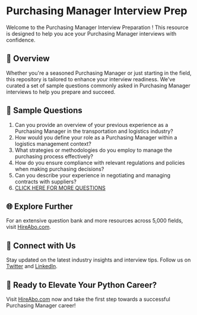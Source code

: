 # Purchasing Manager Interview Prep

Welcome to the Purchasing Manager Interview Preparation ! This resource is designed to help you ace your Purchasing Manager interviews with confidence.

## 🚀 Overview

Whether you're a seasoned Purchasing Manager or just starting in the field, this repository is tailored to enhance your interview readiness. We've curated a set of sample questions commonly asked in Purchasing Manager interviews to help you prepare and succeed.

## 📝 Sample Questions

1. Can you provide an overview of your previous experience as a Purchasing Manager in the transportation and logistics industry?
2. How would you define your role as a Purchasing Manager within a logistics management context?
3. What strategies or methodologies do you employ to manage the purchasing process effectively?
4. How do you ensure compliance with relevant regulations and policies when making purchasing decisions?
5. Can you describe your experience in negotiating and managing contracts with suppliers?
6. [CLICK HERE FOR MORE QUESTIONS](https://hireabo.com/job/23_0_11/Purchasing%20Manager)

## 🌐 Explore Further

For an extensive question bank and more resources across 5,000 fields, visit [HireAbo.com](https://www.hireabo.com).

## 📱 Connect with Us

Stay updated on the latest industry insights and interview tips. Follow us on [Twitter](https://twitter.com/hireabo) and [LinkedIn](https://www.linkedin.com/in/hire-abo-3609972a8/).

## 🚀 Ready to Elevate Your Python Career?

Visit [HireAbo.com](https://www.hireabo.com) now and take the first step towards a successful Purchasing Manager career!